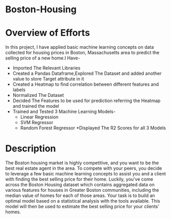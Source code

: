 # Boston-Housing
# Overview of Efforts
In this project, I have applied basic machine learning concepts on data collected for housing prices in Boston, Massachusetts area to predict the selling price of a new home.I Have-
* Imported The Relevant Libraries
* Created a Pandas Dataframe,Explored The Dataset and added another value to store Target attribute in it
* Created a Heatmap to find correlation between different features and labels
* Normalized The Dataset
* Decided The Features to be used for prediction referring the Heatmap and trained the model
* Trained and Tested 3 Machine Learning Models-
  * Linear Regression
  * SVM Regressor
  * Random Forest Regressor
*Displayed The R2 Scores for all 3 Models
# Description
The Boston housing market is highly competitive, and you want to be the best real estate agent in the area. To compete with your peers, you decide to leverage a few basic machine learning concepts to assist you and a client with finding the best selling price for their home. Luckily, you've come across the Boston Housing dataset which contains aggregated data on various features for houses in Greater Boston communities, including the median value of homes for each of those areas. Your task is to build an optimal model based on a statistical analysis with the tools available. This model will then be used to estimate the best selling price for your clients' homes.
